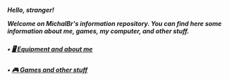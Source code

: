 <h5>Hello, stranger! 

Welcome on MichalBr's information repository. You can find here some information about me, games, my computer, and other stuff.</h5>

<h5>• <a href="https://github.com/TheMichalBr/michalbr/blob/main/about_me_and_equipment.md"> 🖥️ Equipment and about me</a></h5>
<h5>• <a href="https://github.com/TheMichalBr/michalbr/blob/main/games_and_other.md"> 🎮 Games and other stuff</a></h5>